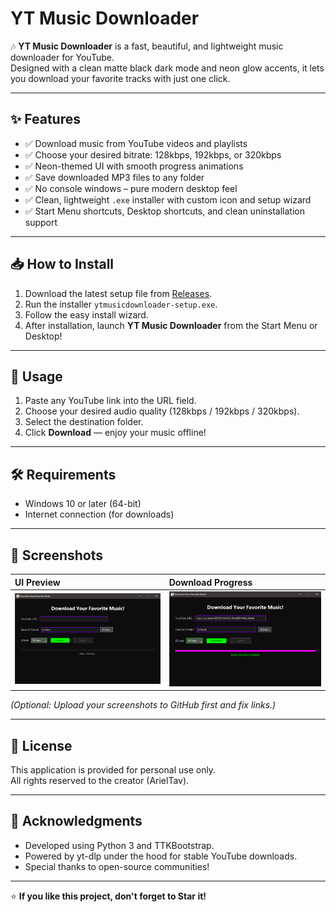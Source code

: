 # YT Music Downloader

🎶 **YT Music Downloader** is a fast, beautiful, and lightweight music downloader for YouTube.  
Designed with a clean matte black dark mode and neon glow accents, it lets you download your favorite tracks with just one click.

---

## ✨ Features

- ✅ Download music from YouTube videos and playlists
- ✅ Choose your desired bitrate: 128kbps, 192kbps, or 320kbps
- ✅ Neon-themed UI with smooth progress animations
- ✅ Save downloaded MP3 files to any folder
- ✅ No console windows – pure modern desktop feel
- ✅ Clean, lightweight `.exe` installer with custom icon and setup wizard
- ✅ Start Menu shortcuts, Desktop shortcuts, and clean uninstallation support

---

## 📥 How to Install

1. Download the latest setup file from [Releases](https://github.com/ArielPro/ytmusicdownloader/releases).
2. Run the installer `ytmusicdownloader-setup.exe`.
3. Follow the easy install wizard.
4. After installation, launch **YT Music Downloader** from the Start Menu or Desktop!

---

## 🚀 Usage

1. Paste any YouTube link into the URL field.
2. Choose your desired audio quality (128kbps / 192kbps / 320kbps).
3. Select the destination folder.
4. Click **Download** — enjoy your music offline!

---

## 🛠 Requirements

- Windows 10 or later (64-bit)
- Internet connection (for downloads)

---

## 📸 Screenshots

| UI Preview | Download Progress |
|:---|:---|
| ![Main Window](assets/screenshot_main.png) | ![Downloading](assets/screenshot_download.png) |

*(Optional: Upload your screenshots to GitHub first and fix links.)*

---

## 📝 License

This application is provided for personal use only.  
All rights reserved to the creator (ArielTav).

---

## 🙌 Acknowledgments

- Developed using Python 3 and TTKBootstrap.
- Powered by yt-dlp under the hood for stable YouTube downloads.
- Special thanks to open-source communities!

---

⭐ **If you like this project, don't forget to Star it!**
